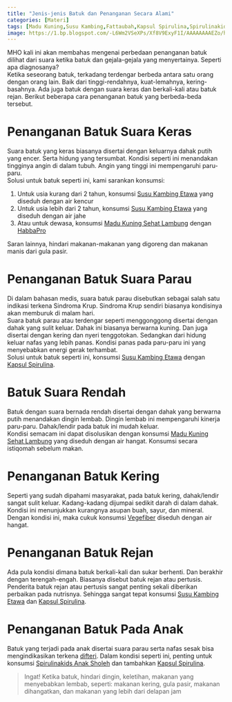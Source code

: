 ```yaml
---
title: "Jenis-jenis Batuk dan Penanganan Secara Alami"
categories: [Materi]
tags: [Madu Kuning,Susu Kambing,Fattaubah,Kapsul Spirulina,Spirulinakids]
image: https://1.bp.blogspot.com/-L6Wm2VSeXPs/Xf8V9ExyF1I/AAAAAAAAEZo/hp3zD9tKrdQrEFBYvruC5NVlQb1fcIRbgCKgBGAsYHg/s1600/201912-mho-batuk.png
---
```


<div class="paraph">MHO kali ini akan membahas mengenai perbedaan penanganan batuk dilihat dari suara ketika batuk dan gejala-gejala yang menyertainya. Seperti apa diagnosanya?</div>

<div class="paraph">Ketika seseorang batuk, terkadang terdengar berbeda antara satu orang dengan orang lain. Baik dari tinggi-rendahnya, kuat-lemahnya, kering-basahnya. Ada juga batuk dengan suara keras dan berkali-kali atau batuk rejan. Berikut beberapa cara penanganan batuk yang berbeda-beda tersebut.</div>

<h1>Penanganan Batuk Suara Keras</h1>

<div class="paraph">Suara batuk yang keras biasanya disertai dengan keluarnya dahak putih yang encer. Serta hidung yang tersumbat. Kondisi seperti ini menandakan tingginya angin di dalam tubuh. Angin yang tinggi ini mempengaruhi paru-paru.</div>

<div class="paraph">Solusi untuk batuk seperti ini, kami sarankan konsumsi:</div>

<ol><li>Untuk usia kurang dari 2 tahun, konsumsi <a  class="mhoapp blue" href="/posts/susu-kambing-etawa-nk5" title="Susu Kambing Etawa">Susu Kambing Etawa</a> yang diseduh dengan air kencur</li>
<li>Untuk usia lebih dari 2 tahun, konsumsi <a  class="mhoapp blue" href="/posts/susu-kambing-etawa-nk5" title="Susu Kambing Etawa">Susu Kambing Etawa</a> yang diseduh dengan air jahe</li>
<li>Atau untuk dewasa, konsumsi <a  class="mhoapp orange" href="/posts/madu-kuning-sehat-lambung-wk6" title="Madu Kuning Sehat Lambung">Madu Kuning Sehat Lambung</a> dengan <a class="mhoapp purple" href="/posts/kapsul-habbapro-91t" title="Kapsul Habbapro">HabbaPro</a></li></ol>

<div class="paraph">Saran lainnya, hindari makanan-makanan yang digoreng dan makanan manis dari gula pasir.</div>

<h1>Penanganan Batuk Suara Parau</h1>

<div class="paraph">Di dalam bahasan medis, suara batuk parau disebutkan sebagai salah satu indikasi terkena Sindroma Krup. Sindroma Krup sendiri biasanya kondisinya akan memburuk di malam hari.</div>

<div class="paraph">Suara batuk parau atau terdengar seperti menggonggong disertai dengan dahak yang sulit keluar. Dahak ini biasanya berwarna kuning. Dan juga disertai dengan kering dan nyeri tenggotokan. Sedangkan dari hidung keluar nafas yang lebih panas. Kondisi panas pada paru-paru ini yang menyebabkan energi gerak terhambat.</div>

<div class="paraph">Solusi untuk batuk seperti ini, konsumsi <a  class="mhoapp blue" href="/posts/susu-kambing-etawa-nk5" title="Susu Kambing Etawa">Susu Kambing Etawa</a> dengan <a  class="mhoapp green" href="/posts/kapsul-spirulina-9ee" title="Kapsul Spirulina">Kapsul Spirulina</a>.</div>

<h1>Batuk Suara Rendah</h1>

<div class="paraph">Batuk dengan suara bernada rendah disertai dengan dahak yang berwarna putih menandakan dingin lembab. Dingin lembab ini mempengaruhi kinerja paru-paru. Dahak/lendir pada batuk ini mudah keluar.</div>

<div class="paraph">Kondisi semacam ini dapat disolusikan dengan konsumsi <a  class="mhoapp orange" href="/posts/madu-kuning-sehat-lambung-wk6" title="Madu Kuning Sehat Lambung">Madu Kuning Sehat Lambung</a> yang diseduh dengan air hangat. Konsumsi secara istiqomah sebelum makan.</div>

<h1>Penanganan Batuk Kering</h1>

<div class="paraph">Seperti yang sudah dipahami masyarakat, pada batuk kering, dahak/lendir sangat sulit keluar. Kadang-kadang dijumpai sedikit darah di dalam dahak. Kondisi ini menunjukkan kurangnya asupan buah, sayur, dan mineral.</div>

<div class="paraph">Dengan kondisi ini, maka cukuk konsumsi <a class="mhoapp red" href="/posts/fattaubah-13x" title="Fattaubah">Vegefiber</a> diseduh dengan air hangat.</div>

<h1>Penanganan Batuk Rejan</h1>

<div class="paraph">Ada pula kondisi dimana batuk berkali-kali dan sukar berhenti. Dan berakhir dengan terengah-engah. Biasanya disebut batuk rejan atau pertusis.</div>

<div class="paraph">Penderita batuk rejan atau pertusis sangat penting sekali diberikan perbaikan pada nutrisnya. Sehingga sangat tepat konsumsi <a  class="mhoapp blue" href="/posts/susu-kambing-etawa-nk5" title="Susu Kambing Etawa">Susu Kambing Etawa</a> dan <a  class="mhoapp green" href="/posts/kapsul-spirulina-9ee" title="Kapsul Spirulina">Kapsul Spirulina</a>.</div>

<h1>Penanganan Batuk Pada Anak</h1>

<div class="paraph">Batuk yang terjadi pada anak disertai suara parau serta nafas sesak bisa mengindikasikan terkena <a class="mhoapp teal" href="/posts/solusi-difteri-8s8" title="Materi MHO Solusi Difteri">difteri</a>. Dalam kondisi seperti ini, penting untuk konsumsi <a  class="mhoapp green" href="/posts/spirulinakids-anak-sholeh-uce" title="Spirulinakids Anak Sholeh">Spirulinakids Anak Sholeh</a> dan tambahkan <a  class="mhoapp green" href="/posts/kapsul-spirulina-9ee" title="Kapsul Spirulina">Kapsul Spirulina</a>.</div>

<blockquote>Ingat! Ketika batuk, hindari dingin, keletihan, makanan yang menyebabkan lembab, seperti: makanan kering, gula pasir, makanan dihangatkan, dan makanan yang lebih dari delapan jam</blockquote>